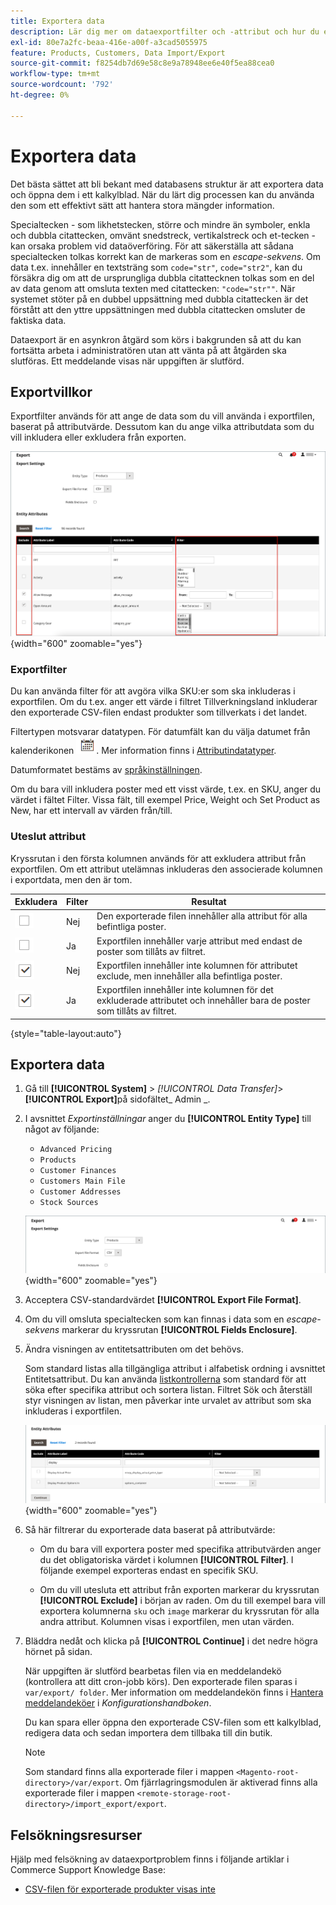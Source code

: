 ```yaml
---
title: Exportera data
description: Lär dig mer om dataexportfilter och -attribut och hur du exporterar data från din butik.
exl-id: 80e7a2fc-beaa-416e-a00f-a3cad5055975
feature: Products, Customers, Data Import/Export
source-git-commit: f8254db7d69e58c8e9a78948ee6e40f5ea88cea0
workflow-type: tm+mt
source-wordcount: '792'
ht-degree: 0%

---
```


# Exportera data

Det bästa sättet att bli bekant med databasens struktur är att exportera data och öppna dem i ett kalkylblad. När du lärt dig processen kan du använda den som ett effektivt sätt att hantera stora mängder information.

Specialtecken - som likhetstecken, större och mindre än symboler, enkla och dubbla citattecken, omvänt snedstreck, vertikalstreck och et-tecken - kan orsaka problem vid dataöverföring. För att säkerställa att sådana specialtecken tolkas korrekt kan de markeras som en _escape-sekvens_. Om data t.ex. innehåller en textsträng som `code="str"`, `code="str2"`, kan du försäkra dig om att de ursprungliga dubbla citattecknen tolkas som en del av data genom att omsluta texten med citattecken: `"code="str""`. När systemet stöter på en dubbel uppsättning med dubbla citattecken är det förstått att den yttre uppsättningen med dubbla citattecken omsluter de faktiska data.

Dataexport är en asynkron åtgärd som körs i bakgrunden så att du kan fortsätta arbeta i administratören utan att vänta på att åtgärden ska slutföras. Ett meddelande visas när uppgiften är slutförd.

## Exportvillkor

Exportfilter används för att ange de data som du vill använda i exportfilen, baserat på attributvärde. Dessutom kan du ange vilka attributdata som du vill inkludera eller exkludera från exporten.

![Villkor för dataexport](./assets/data-export-entity-attributes-exclude.png){width="600" zoomable="yes"}

### Exportfilter

Du kan använda filter för att avgöra vilka SKU:er som ska inkluderas i exportfilen. Om du t.ex. anger ett värde i filtret Tillverkningsland inkluderar den exporterade CSV-filen endast produkter som tillverkats i det landet.

Filtertypen motsvarar datatypen. För datumfält kan du välja datumet från kalenderikonen ![Kalender](../assets/icon-calendar.png). Mer information finns i [Attributindatatyper](../catalog/attributes-input-types.md).

Datumformatet bestäms av [språkinställningen](../getting-started/store-details.md#locale-options).

Om du bara vill inkludera poster med ett visst värde, t.ex. en SKU, anger du värdet i fältet Filter. Vissa fält, till exempel Price, Weight och Set Product as New, har ett intervall av värden från/till.

### Uteslut attribut

Kryssrutan i den första kolumnen används för att exkludera attribut från exportfilen. Om ett attribut utelämnas inkluderas den associerade kolumnen i exportdata, men den är tom.

| Exkludera | Filter | Resultat |
|--- |--- |--- |
| ![Rensad kryssruta](../assets/checkbox-clear.png) | Nej | Den exporterade filen innehåller alla attribut för alla befintliga poster. |
| ![Rensad kryssruta](../assets/checkbox-clear.png) | Ja | Exportfilen innehåller varje attribut med endast de poster som tillåts av filtret. |
| ![Markerad kryssruta](../assets/checkbox-selected.png) | Nej | Exportfilen innehåller inte kolumnen för attributet exclude, men innehåller alla befintliga poster. |
| ![Markerad kryssruta](../assets/checkbox-selected.png) | Ja | Exportfilen innehåller inte kolumnen för det exkluderade attributet och innehåller bara de poster som tillåts av filtret. |

{style="table-layout:auto"}

## Exportera data

1. Gå till **[!UICONTROL System]** > _[!UICONTROL Data Transfer]_>**[!UICONTROL Export]**&#x200B;på sidofältet_ Admin _.

1. I avsnittet _Exportinställningar_ anger du **[!UICONTROL Entity Type]** till något av följande:

   - `Advanced Pricing`
   - `Products`
   - `Customer Finances`
   - `Customers Main File`
   - `Customer Addresses`
   - `Stock Sources`

   ![Inställningar för dataexport](./assets/data-export-settings.png){width="600" zoomable="yes"}

1. Acceptera CSV-standardvärdet **[!UICONTROL Export File Format]**.

1. Om du vill omsluta specialtecken som kan finnas i data som en _escape-sekvens_ markerar du kryssrutan **[!UICONTROL Fields Enclosure]**.

1. Ändra visningen av entitetsattributen om det behövs.

   Som standard listas alla tillgängliga attribut i alfabetisk ordning i avsnittet Entitetsattribut. Du kan använda [listkontrollerna](../getting-started/admin-grid-controls.md) som standard för att söka efter specifika attribut och sortera listan. Filtret Sök och återställ styr visningen av listan, men påverkar inte urvalet av attribut som ska inkluderas i exportfilen.

   ![Filtrerade entitetsattribut för dataexport](./assets/data-export-filter-entity-attributes.png){width="600" zoomable="yes"}

1. Så här filtrerar du exporterade data baserat på attributvärde:

   - Om du bara vill exportera poster med specifika attributvärden anger du det obligatoriska värdet i kolumnen **[!UICONTROL Filter]**. I följande exempel exporteras endast en specifik SKU.

   - Om du vill utesluta ett attribut från exporten markerar du kryssrutan **[!UICONTROL Exclude]** i början av raden. Om du till exempel bara vill exportera kolumnerna `sku` och `image` markerar du kryssrutan för alla andra attribut. Kolumnen visas i exportfilen, men utan värden.

1. Bläddra nedåt och klicka på **[!UICONTROL Continue]** i det nedre högra hörnet på sidan.

   När uppgiften är slutförd bearbetas filen via en meddelandekö (kontrollera att ditt cron-jobb körs). Den exporterade filen sparas i `var/export/ folder`. Mer information om meddelandekön finns i [Hantera meddelandeköer](https://experienceleague.adobe.com/docs/commerce-operations/configuration-guide/message-queues/manage-message-queues.html) i _Konfigurationshandboken_.

   Du kan spara eller öppna den exporterade CSV-filen som ett kalkylblad, redigera data och sedan importera dem tillbaka till din butik.

   >[!NOTE]
   >
   >Som standard finns alla exporterade filer i mappen `<Magento-root-directory>/var/export`. Om fjärrlagringsmodulen är aktiverad finns alla exporterade filer i mappen `<remote-storage-root-directory>/import_export/export`.

## Felsökningsresurser

Hjälp med felsökning av dataexportproblem finns i följande artiklar i Commerce Support Knowledge Base:

- [CSV-filen för exporterade produkter visas inte](https://experienceleague.adobe.com/docs/commerce-knowledge-base/kb/troubleshooting/miscellaneous/exported-products-.csv-file-does-not-appear.html)
